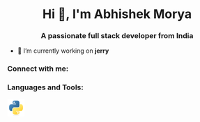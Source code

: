 <h1 align="center">Hi 👋, I'm Abhishek Morya</h1>
<h3 align="center">A passionate full stack developer from India</h3>

- 🔭 I’m currently working on **jerry**

<h3 align="left">Connect with me:</h3>
<p align="left">
</p>

<h3 align="left">Languages and Tools:</h3>
<p align="left"> <a href="https://www.python.org" target="_blank" rel="noreferrer"> <img src="https://raw.githubusercontent.com/devicons/devicon/master/icons/python/python-original.svg" alt="python" width="40" height="40"/> </a> </p>


